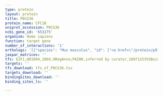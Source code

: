 ```yaml
---
type: protein
layout: protein
title: P0CG36
protein_name: CFC1B
uniprot_accession: P0CG36
ncbi_gene_id: '653275'
organism: Homo sapiens
function: target gene
number_of_interactions: '1'
orthologs: '[{"species": "Mus musculus", "id": ["<a href=\"/protein/p97766\">P97766</a>"]}]'
jaspar_matrices: ''
tfs: E2F1,Q01094,1869,ORegAnno;PAZAR,inferred by curator,18971253%5Buid%5D+OR+26578589%5Buid%5D,No
targets: ''
tfs_download: tfs_of_P0CG36.tsv
targets_download: ''
bindingSites_download: ''
binding_sites_ls: ''

---
```

